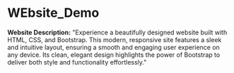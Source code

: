 # WEbsite_Demo
**Website Description:**  "Experience a beautifully designed website built with HTML, CSS, and Bootstrap. This modern, responsive site features a sleek and intuitive layout, ensuring a smooth and engaging user experience on any device. Its clean, elegant design highlights the power of Bootstrap to deliver both style and functionality effortlessly."
